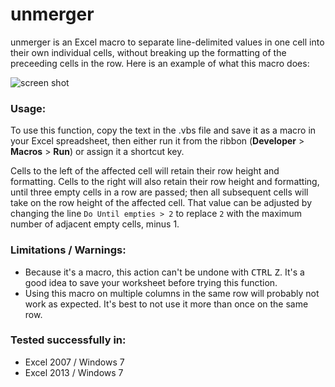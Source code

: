 # unmerger
unmerger is an Excel macro to separate line-delimited values in one cell into their own individual cells, without breaking up the formatting of the preceeding cells in the row.  Here is an example of what this macro does:

![screen shot](https://github.com/freginold/unmerger/blob/master/ss.png)

### Usage:
To use this function, copy the text in the .vbs file and save it as a macro in your Excel spreadsheet, then either run it from the ribbon (<b>Developer</b> > <b>Macros</b> > <b>Run</b>) or assign it a shortcut key.

Cells to the left of the affected cell will retain their row height and formatting.  Cells to the right will also retain their row height and formatting, until three empty cells in a row are passed; then all subsequent cells will take on the row height of the affected cell. That value can be adjusted by changing the line `Do Until empties > 2` to replace `2` with the maximum number of adjacent empty cells, minus 1.

### Limitations / Warnings:
- Because it's a macro, this action can't be undone with <kbd>CTRL</kbd> <kbd>Z</kbd>.  It's a good idea to save your worksheet before trying this function.
- Using this macro on multiple columns in the same row will probably not work as expected. It's best to not use it more than once on the same row.

### Tested successfully in:
- Excel 2007 / Windows 7
- Excel 2013 / Windows 7
